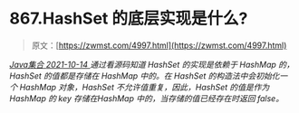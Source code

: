 <!--yml
category: 未分类
date: 0001-01-01 00:00:00
--->

# 867.HashSet 的底层实现是什么?

> 原文：[https://zwmst.com/4997.html](https://zwmst.com/4997.html)

   [ *Java集合* ](https://zwmst.com/java%e9%9b%86%e5%90%88)*[ <time datetime="2021-10-14T23:23:27+08:00"> 2021-10-14 </time> ](https://zwmst.com/4997.html)  通过看源码知道 HashSet 的实现是依赖于 HashMap 的，HashSet 的值都是存储在 HashMap 中的。在 HashSet 的构造法中会初始化一个 HashMap 对象，HashSet 不允许值重复，因此，HashSet 的值是作为 HashMap 的 key 存储在HashMap 中的，当存储的值已经存在时返回 false。*